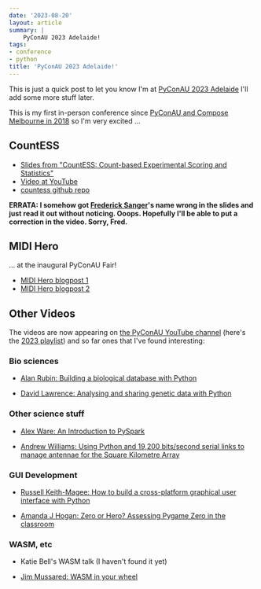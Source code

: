 ```yaml
---
date: '2023-08-20'
layout: article
summary: |
    PyConAU 2023 Adelaide!
tags:
- conference
- python
title: 'PyConAU 2023 Adelaide!'
---
```


This is just a quick post to let you know I'm at
[PyConAU 2023 Adelaide](https://2023.pycon.org.au/)
I'll add some more stuff later.

This is my first in-person conference since
[PyConAU and Compose Melbourne in 2018](https://nick.zoic.org/art/pycon-2018-sydney/)
so I'm very excited ...


## CountESS

* [Slides from "CountESS: Count-based Experimental Scoring and Statistics"](/talk/pycon2023/countess/)
* [Video at YouTube](https://www.youtube.com/watch?v=-HYz7bc9IM4)
* [countess github repo](https://github.com/CountESS-Project/CountESS/)

**ERRATA: I somehow got [Frederick Sanger](https://en.wikipedia.org/wiki/Frederick_Sanger)'s
name wrong in the slides and just read it out without noticing. Ooops. Hopefully I'll be able to 
put a correction in the video.  Sorry, Fred.**

## MIDI Hero

... at the inaugural PyConAU Fair!

* [MIDI Hero blogpost 1](/art/midi-hero/)
* [MIDI Hero blogpost 2](/art/midi-hero-2/)


## Other Videos

The videos are now appearing on [the PyConAU YouTube channel](https://www.youtube.com/@PyConAU)
(here's the [2023 playlist](https://www.youtube.com/playlist?list=PLs4CJRBY5F1KwxIxbTmhN9jX4hBtE-OKJ))
and so far ones that I've found interesting:

### Bio sciences

* [Alan Rubin: Building a biological database with Python](https://youtu.be/uy7FEXW9onE)

* [David Lawrence: Analysing and sharing genetic data with Python](https://youtu.be/vmQ1_Pzh4Us)

### Other science stuff

* [Alex Ware: An Introduction to PySpark](https://youtu.be/ZFLOMSuWHxg)

* [Andrew Williams: Using Python and 19,200 bits/second serial links to manage antennae for the Square Kilometre Array](https://youtu.be/tYP6nypJWtY)

### GUI Development

* [Russell Keith-Magee: How to build a cross-platform graphical user interface with Python](https://youtu.be/vmQ1_Pzh4Us)

* [Amanda J Hogan: Zero or Hero? Assessing Pygame Zero in the classroom](https://youtu.be/g5Tw1sYzXg0)

### WASM, etc

* Katie Bell's WASM talk (I haven't found it yet)

* [Jim Mussared: WASM in your wheel](https://youtu.be/yVA4TUtTDks)




